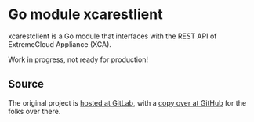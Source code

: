 # Go module xcarestlient

xcarestclient is a Go module that interfaces with the REST API of ExtremeCloud Appliance (XCA).

Work in progress, not ready for production!

## Source

The original project is [hosted at GitLab](https://gitlab.com/rbrt-weiler/go-module-xcarestclient), with a [copy over at GitHub](https://github.com/rbrt-weiler/go-module-xcarestclient) for the folks over there.

